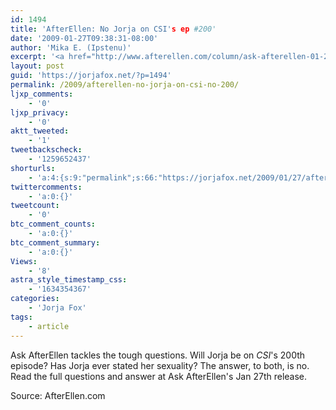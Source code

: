 ```yaml
---
id: 1494
title: 'AfterEllen: No Jorja on CSI's ep #200'
date: '2009-01-27T09:38:31-08:00'
author: 'Mika E. (Ipstenu)'
excerpt: '<a href="http://www.afterellen.com/column/ask-afterellen-01-27-09?page=0%2C2">AfterEllen.com</a> answers ''Will Jorja be on CSI''s 200th Episiode?'' and ''Has Jorja ever said what her sexuality is?''  with "No'' to both.'
layout: post
guid: 'https://jorjafox.net/?p=1494'
permalink: /2009/afterellen-no-jorja-on-csi-no-200/
ljxp_comments:
    - '0'
ljxp_privacy:
    - '0'
aktt_tweeted:
    - '1'
tweetbackscheck:
    - '1259652437'
shorturls:
    - 'a:4:{s:9:"permalink";s:66:"https://jorjafox.net/2009/01/27/afterellen-no-jorja-on-csi-no-200/";s:7:"tinyurl";s:25:"http://tinyurl.com/cptuwo";s:4:"isgd";s:18:"http://is.gd/534ab";s:5:"bitly";s:20:"http://bit.ly/4ZcEEI";}'
twittercomments:
    - 'a:0:{}'
tweetcount:
    - '0'
btc_comment_counts:
    - 'a:0:{}'
btc_comment_summary:
    - 'a:0:{}'
Views:
    - '8'
astra_style_timestamp_css:
    - '1634354367'
categories:
    - 'Jorja Fox'
tags:
    - article
---
```


Ask AfterEllen tackles the tough questions.  Will Jorja be on _CSI_'s 200th episode? Has Jorja ever stated her sexuality?  The answer, to both, is no. Read the full questions and answer at  Ask AfterEllen's Jan 27th release.

Source: AfterEllen.com
